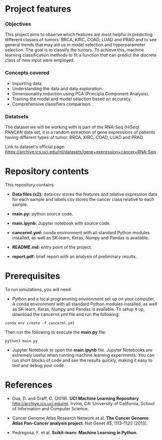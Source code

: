 # Project features

### Objectives

This project aims to observe which features are most helpful in predicting different classes of tumors: BRCA, KIRC, COAD, LUAD and PRAD and to see general trends that may aid us in model selection and hyperparameter selection. The goal is to classify the tumors. To achieve this, machine learning classification methods to fit a function that can predict the discrete class of new input were employed.

### Concepts covered

* Importing data.
* Understanding the data and data exploration.
* Dimensionality reduction using PCA (Principla Component Analysis).
* Training the model and model selection based on accuracy.
* Comprehensive classifiers comparison.

### Datatsets

The dataset we will be working with is part of the RNA-Seq (HiSeq) PANCAN data set, it is a random extraction of gene expressions of patients having different types of tumor: BRCA, KIRC, COAD, LUAD and PRAD.

Link to dataset's official page: <https://archive.ics.uci.edu/ml/datasets/gene+expression+cancer+RNA-Seq>

# Repository contents

This repository contains:

* **Data files (x2):** data.csv stores the features and relative expression data for each sample and labels.csv stores the cancer class relative to each sample.

* **main.py:** python source code.

* **main.ipynb:** Jupyter notebook with source code.

* **cancerml.yml:** conda environment with all standard Python modules installed, as well as SK-learn, Keras, Numpy and Pandas is available.

* **README.md:** entry point of the project.

* **report.pdf:** brief report with an analysis of preliminary results.

# Prerequisites

To run simulations, you will need:

* Python and a local programming environment set up on your computer. A conda environment with all standard Python modules installed, as well as SK-learn, Keras, Numpy and Pandas is available. To setup it up, download the cancerml.yml file and run the following:
~~~
conda env create -f cancerml.yml
~~~

Then run the following to execute the **main.py** file:
~~~
python3 main.py
~~~

* Jupyter Notebook to open the **main.ipynb** file. Jupyter Notebooks are extremely useful when running machine learning experiments. You can run short blocks of code and see the results quickly, making it easy to test and debug your code.

# References

* Dua, D. and Graff, C. (2019). **UCI Machine Learning Repository** <http://archive.ics.uci.edu/ml>. Irvine, CA: University of California, School of Information and Computer Science.

* Cancer Genome Atlas Research Network et al. **The Cancer Genome Atlas Pan-Cancer analysis project**. Nat Genet 45, 1113–1120 (2013).

* Pedregosa, F. et al. **Scikit-learn: Machine Learning in Python**.
